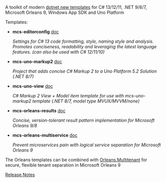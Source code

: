 ﻿A toolkit of modern [dotnet new templates](https://docs.microsoft.com/en-us/dotnet/core/tools/dotnet-new) for C# 13/12/11, .NET 9/8/7, Microsoft Orleans 9, Windows App SDK and Uno Platform

Templates:
- **mcs-editorconfig** [doc](https://github.com/VincentH-Net/Modern.CSharp.Templates/blob/main/Editorconfig.md)

  *Settings for C# 13 code formatting, style, naming style and analysis.
Promotes conciseness, readability and leveraging the latest language features.
(can also be used with C# 12/11/10)*

- **mcs-uno-markup2** [doc](https://github.com/VincentH-Net/CSharpForMarkup#readme)

  *Project that adds concise C# Markup 2 to a Uno Platform 5.2 Solution (.NET 8/7)*

- **mcs-uno-view** [doc](https://github.com/VincentH-Net/CSharpForMarkup#readme)

  *C# Markup 2 View + Model item template for use with mcs-uno-markup2 template (.NET 8/7, model type MVUX/MVVM/none)*

- **mcs-orleans-results** [doc](https://github.com/VincentH-Net/Orleans.Results#readme)

  *Concise, version-tolerant result pattern implementation for Microsoft Orleans 9/8*

- **mcs-orleans-multiservice** [doc](https://github.com/VincentH-Net/Orleans.Multiservice#readme)

  *Prevent microservices pain with logical service separation for Microsoft Orleans 9*

The Orleans templates can be combined with [Orleans.Multitenant](https://github.com/VincentH-Net/Orleans.Multitenant) for secure, flexible tenant separation in Microsoft Orleans 9

[Release Notes](https://github.com/VincentH-Net/Modern.CSharp.Templates/releases/tag/3-1-0)